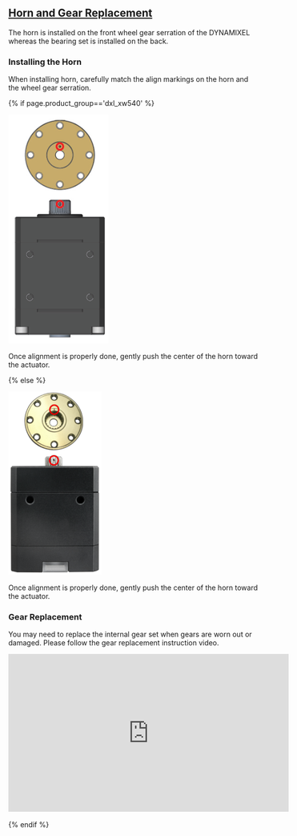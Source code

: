 ## [Horn and Gear Replacement](#horn-and-gear-replacement)

The horn is installed on the front wheel gear serration of the DYNAMIXEL whereas the bearing set is installed on the back.

### Installing the Horn

When installing horn, carefully match the align markings on the horn and the wheel gear serration.

{% if page.product_group=='dxl_xw540' %}

![](/assets/images/dxl/x/xw/xw540_marking.png)

Once alignment is properly done, gently push the center of the horn toward the actuator.

{% else %}

![](/assets/images/dxl/x/x430_marking.png)

Once alignment is properly done, gently push the center of the horn toward the actuator.

### Gear Replacement

You may need to replace the internal gear set when gears are worn out or damaged.
Please follow the gear replacement instruction video.

<iframe width="560" height="315" src="https://www.youtube.com/embed/wKxcZNMrrCQ" frameborder="0" allow="autoplay; encrypted-media" allowfullscreen></iframe>

{% endif %}
